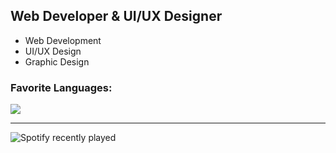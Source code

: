 ## Web Developer & UI/UX Designer
- Web Development
- UI/UX Design
- Graphic Design

### Favorite Languages:
![](https://skillicons.dev/icons?i=typescript,python,rust)

---

![Spotify recently played](https://spotify-recently-played-readme.vercel.app/api?user=21hjina3d6m43a6rsoba7vjqy&unique={true|1|on|yes})
